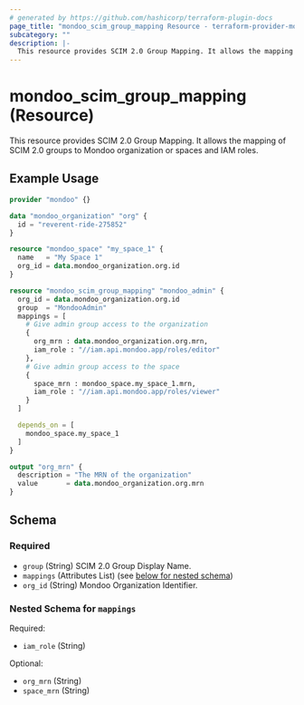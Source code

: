 ```yaml
---
# generated by https://github.com/hashicorp/terraform-plugin-docs
page_title: "mondoo_scim_group_mapping Resource - terraform-provider-mondoo"
subcategory: ""
description: |-
  This resource provides SCIM 2.0 Group Mapping. It allows the mapping of SCIM 2.0 groups to Mondoo organization or spaces and IAM roles.
---
```


# mondoo_scim_group_mapping (Resource)

This resource provides SCIM 2.0 Group Mapping. It allows the mapping of SCIM 2.0 groups to Mondoo organization or spaces and IAM roles.

## Example Usage

```terraform
provider "mondoo" {}

data "mondoo_organization" "org" {
  id = "reverent-ride-275852"
}

resource "mondoo_space" "my_space_1" {
  name   = "My Space 1"
  org_id = data.mondoo_organization.org.id
}

resource "mondoo_scim_group_mapping" "mondoo_admin" {
  org_id = data.mondoo_organization.org.id
  group  = "MondooAdmin"
  mappings = [
    # Give admin group access to the organization
    {
      org_mrn : data.mondoo_organization.org.mrn,
      iam_role : "//iam.api.mondoo.app/roles/editor"
    },
    # Give admin group access to the space 
    {
      space_mrn : mondoo_space.my_space_1.mrn,
      iam_role : "//iam.api.mondoo.app/roles/viewer"
    }
  ]

  depends_on = [
    mondoo_space.my_space_1
  ]
}

output "org_mrn" {
  description = "The MRN of the organization"
  value       = data.mondoo_organization.org.mrn
}
```

<!-- schema generated by tfplugindocs -->
## Schema

### Required

- `group` (String) SCIM 2.0 Group Display Name.
- `mappings` (Attributes List) (see [below for nested schema](#nestedatt--mappings))
- `org_id` (String) Mondoo Organization Identifier.

<a id="nestedatt--mappings"></a>
### Nested Schema for `mappings`

Required:

- `iam_role` (String)

Optional:

- `org_mrn` (String)
- `space_mrn` (String)
